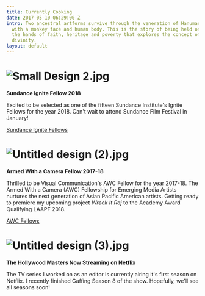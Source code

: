 ```yaml
---
title: Currently Cooking
date: 2017-05-10 06:29:00 Z
intro: Two ancestral artforms survive through the veneration of Hanuman, a hindu deity
  with a monkey face and human body. This is the story of being held on a leash to
  the hands of faith, heritage and poverty that explores the concept of humanism and
  divinity.
layout: default
---
```





# ![Small Design 2.jpg](/uploads/Small%20Design%202.jpg)

**Sundance Ignite Fellow 2018**

Excited to be selected as one of the fifteen Sundance Institute's Ignite Fellows for the year 2018. Can't wait to attend Sundance Film Festival in January!


[Sundance Ignite Fellows](http://www.sundance.org/blogs/news/sundance-institute-announces-2018-sundance-ignite-fellows#/)

# ![Untitled design (2).jpg](/uploads/Untitled%20design%20(2).jpg)

**Armed With a Camera Fellow 2017-18**

Thrilled to be Visual Communication's AWC Fellow for the year 2017-18.
The Armed With a Camera (AWC) Fellowship for Emerging Media Artists nurtures 
the next generation of Asian Pacific American artists. Getting ready to premiere my upcoming project *Wreck It Raj* to the Academy Award Qualifying LAAPF 2018.

[AWC Fellows](https://www.vconline.org/2018-awc-fellows)

# ![Untitled design (3).jpg](/uploads/Untitled%20design%20(3).jpg)

**The Hollywood Masters Now Streaming on Netflix**

The TV series I worked on as an editor is currently airing it's first season on Netflix. I recently finished Gaffing Season 8 of the show. Hopefully, we'll see all seasons soon!
